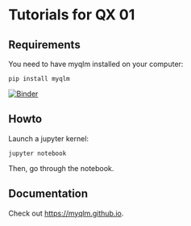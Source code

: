 # Tutorials for QX 01

## Requirements

You need to have myqlm installed on your computer:

	pip install myqlm

[![Binder](https://mybinder.org/badge_logo.svg)](https://mybinder.org/v2/gh/CorentinB78/qx01_tutorials_2023/HEAD)


## Howto

Launch a jupyter kernel:

	jupyter notebook

Then, go through the notebook.

## Documentation

Check out https://myqlm.github.io.
